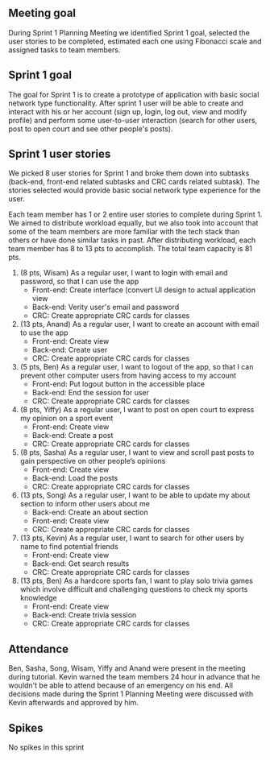 ## Meeting goal

During Sprint 1 Planning Meeting we identified Sprint 1 goal, selected the user stories to be completed, estimated each one using Fibonacci scale and assigned tasks to team members.

## Sprint 1 goal

The goal for Sprint 1 is to create a prototype of application with basic social network type functionality. 
After sprint 1 user will be able to create and interact with his or her account (sign up, login, log out, view and modify profile) and perform some user-to-user interaction
(search for other users, post to open court and see other people's posts).

## Sprint 1 user stories

We picked 8 user stories for Sprint 1 and broke them down into subtasks (back-end, front-end related subtasks and CRC cards related subtask). The stories selected would provide basic social network type experience for the user.

Each team member has 1 or 2 entire user stories to complete during Sprint 1. We aimed to distribute workload equally, but we also took into account that some of the team members are more familiar with the tech stack than others or have done similar tasks in past.
After distributing workload, each team member has 8 to 13 pts to accomplish. The total team capacity is 81 pts.

1.  (8 pts, Wisam) As a regular user, I want to login with email and password, so that I can use the app
    * Front-end: Create interface (convert UI design to actual application view
    * Back-end: Verity user's email and password
    * CRC: Create appropriate CRC cards for classes
2. (13 pts, Anand) As a regular user, I want to create an account with email to use the app 
    * Front-end: Create view
    * Back-end: Create user
    * CRC: Create appropriate CRC cards for classes
3.  (5 pts, Ben) As a regular user, I want to logout of the app, so that I can prevent other computer users from having access to my account
    * Front-end: Put logout button in the accessible place
    * Back-end: End the session for user
    * CRC: Create appropriate CRC cards for classes
4. (8 pts, Yiffy) As a regular user, I want to post on open court to express my opinion on a sport event 
    * Front-end: Create view
    * Back-end: Create a post
    * CRC: Create appropriate CRC cards for classes
5. (8 pts, Sasha) As a regular user, I want to view and scroll past posts to gain perspective on other people’s opinions 
    * Front-end: Create view
    * Back-end: Load the posts
    * CRC: Create appropriate CRC cards for classes
6. (13 pts, Song) As a regular user, I want to be able to update my about section to inform other users about me 
    * Back-end: Create an about section
    * Front-end: Create view
    * CRC: Create appropriate CRC cards for classes
7. (13 pts, Kevin) As a regular user, I want to search for other users by name to find potential friends
    * Front-end: Create view
    * Back-end: Get search results
    * CRC: Create appropriate CRC cards for classes
8. (13 pts, Ben) As a hardcore sports fan, I want to play solo trivia games which involve difficult and challenging questions to check my sports knowledge 
    * Front-end: Create view
    * Back-end: Create trivia session
    * CRC: Create appropriate CRC cards for classes

## Attendance

Ben, Sasha, Song, Wisam, Yiffy and Anand were present in the meeting during tutorial. 
Kevin warned the team members 24 hour in advance that he wouldn't be able to attend because of an emergency on his end.
All decisions made during the Sprint 1 Planning Meeting were discussed with Kevin afterwards and approved by him.

## Spikes

No spikes in this sprint
